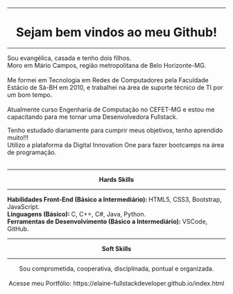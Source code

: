 <!DOCTYPE html>
<html>
<body>
<hr />
<h1 align="center"> Sejam bem vindos ao meu Github! </h1>
<hr />
<p align="left" >
Sou evangélica, casada e tenho dois filhos.<br/>
Moro em Mário Campos, região metropolitana de Belo Horizonte-MG.<br/><br/>
Me formei em Tecnologia em Redes de Computadores pela Faculdade Estácio de Sá-BH em 2010, e trabalhei na área de suporte técnico de TI por um bom tempo.<br/> <br/>
Atualmente curso Engenharia de Computação no CEFET-MG e estou me capacitando para me tornar uma Desenvolvedora Fullstack.
</p>
Tenho estudado diariamente para cumprir meus objetivos, tenho aprendido muito!!! <br/>
Utilizo a plataforma da Digital Innovation One para fazer bootcamps na área de programação.  <br/> <br/>
<hr/>
                        <p align="center"><strong>Hards Skills</strong></p> 
                        <hr/>
                        <p align="left">
                            <strong>Habilidades Front-End (Básico a Intermediário): </strong> HTML5, CSS3, Bootstrap, JavaScript.<br/>
                            <strong>Linguagens (Básico): </strong> C, C++, C#, Java, Python. <br/>
                            <strong>Ferramentas de Desenvolvimento (Básico a Intermediário): </strong> VSCode, GitHub. <br/>
                        </p>
                        <hr/>
                        <p align="center"><strong>Soft Skills</strong></p> 
                        <hr/>
                        <p align="center">
                         Sou comprometida, cooperativa, disciplinada, pontual e organizada.<br/><br/>
                         Acesse meu Portfólio: https://elaine-fullstackdeveloper.github.io/index.html
                        </p>
</body>
</html>


